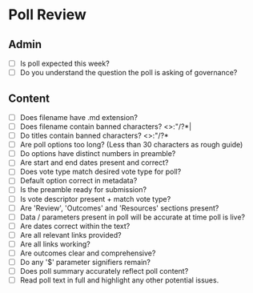 
# Poll Review

## Admin

- [ ] Is poll expected this week?
- [ ] Do you understand the question the poll is asking of governance?

## Content

- [ ] Does filename have .md extension?
- [ ] Does filename contain banned characters? <>:"/\?*|
- [ ] Do titles contain banned characters?  <>:"/\?*
- [ ] Are poll options too long?  (Less than 30 characters as rough guide)
- [ ] Do options have distinct numbers in preamble?
- [ ] Are start and end dates present and correct?
- [ ] Does vote type match desired vote type for poll?
- [ ] Default option correct in metadata?
- [ ] Is the preamble ready for submission?
- [ ] Is vote descriptor present + match vote type?
- [ ] Are 'Review', 'Outcomes' and 'Resources' sections present?
- [ ] Data / parameters present in poll will be accurate at time poll is live?
- [ ] Are dates correct within the text?
- [ ] Are all relevant links provided?
- [ ] Are all links working?
- [ ] Are outcomes clear and comprehensive?
- [ ] Do any '$' parameter signifiers remain?
- [ ] Does poll summary accurately reflect poll content?
- [ ] Read poll text in full and highlight any other potential issues.